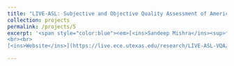```yaml
---
title: "LIVE-ASL: Subjective and Objective Quality Assessment of American Sign Language Videos"
collection: projects
permalink: /projects/5
excerpt: '<span style="color:blue"><em>[<ins>Sandeep Mishra</ins><sup>*</sup>](https://sandeep-sm.github.io/)</em></span>, <em>Shashank Gupta<sup>*</sup></em>, <em>Ramit Pahwa</em>, <span style="color:blue"><em>[Margaret H. Pinson](https://ieeexplore.ieee.org/author/38483870800)</em></span>, <span style="color:blue"><em>[Alan C. Bovik](https://www.ece.utexas.edu/people/faculty/alan-bovik)</em></span> <br> Manuscript Under Preparation <br> <br>
<br><br>
[<ins>Website</ins>](https://live.ece.utexas.edu/research/LIVE-ASL-VQA/index.html)[<ins>Database</ins>](https://docs.google.com/forms/d/e/1FAIpQLSdYHgqCy0sgGhFLhFNgga33s_yEKWtREvdXQArEN6J7iUUZ1g/viewform)'

---
```


